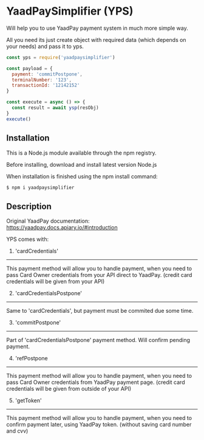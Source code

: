 # YaadPaySimplifier (YPS)
Will help you to use YaadPay payment system in much more simple way.

All you need its just create object with required data (which depends on your needs) and pass it to yps.

```js
const yps = require('yaadpaysimplifier')

const payload = {
  payment: 'commitPostpone',
  terminalNumber: '123',
  transactionId: '12142152'
}

const execute = async () => {
  const result = await ysp(resObj)
}
execute()
```

## Installation
This is a Node.js module available through the npm registry.

Before installing, download and install latest version Node.js

When installation is finished using the npm install command:

```bash
$ npm i yaadpaysimplifier
```
## Description
Original YaadPay documentation: https://yaadpay.docs.apiary.io/#introduction

YPS comes with:

1) 'cardCredentials'
-------------------------

This payment method will allow you to handle payment, when you need to pass Card Owner credentials from your API direct to YaadPay.
(credit card credentials will be given from your API)

2) 'cardCredentialsPostpone'
-------------------------
Same to 'cardCredentials', but payment must be commited due some time.

3) 'commitPostpone'
-------------------------
Part of 'cardCredentialsPostpone' payment method. Will confirm pending payment.

4) 'refPostpone
-------------------------
This payment method will allow you to handle payment, when you need to pass Card Owner credentials from YaadPay payment page.
(credit card credentials will be given from outside of your API)

5) 'getToken'
-------------------------
This payment method will allow you to handle payment, when you need to confirm payment later, using YaadPay token.
(without saving card number and cvv)
